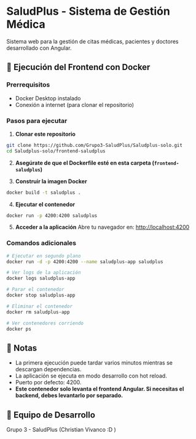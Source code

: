 # SaludPlus - Sistema de Gestión Médica

Sistema web para la gestión de citas médicas, pacientes y doctores desarrollado con Angular.

## 🚀 Ejecución del Frontend con Docker

### Prerrequisitos
- Docker Desktop instalado
- Conexión a internet (para clonar el repositorio)

### Pasos para ejecutar

1. **Clonar este repositorio**
```bash
git clone https://github.com/Grupo3-SaludPlus/Saludplus-solo.git
cd Saludplus-solo/frontend-saludplus
```

2. **Asegúrate de que el Dockerfile esté en esta carpeta (`frontend-saludplus`)**

3. **Construir la imagen Docker**
```bash
docker build -t saludplus .
```

4. **Ejecutar el contenedor**
```bash
docker run -p 4200:4200 saludplus
```

5. **Acceder a la aplicación**
Abre tu navegador en: [http://localhost:4200](http://localhost:4200)

### Comandos adicionales

```bash
# Ejecutar en segundo plano
docker run -d -p 4200:4200 --name saludplus-app saludplus

# Ver logs de la aplicación
docker logs saludplus-app

# Parar el contenedor
docker stop saludplus-app

# Eliminar el contenedor
docker rm saludplus-app

# Ver contenedores corriendo
docker ps
```

## 📝 Notas

- La primera ejecución puede tardar varios minutos mientras se descargan dependencias.
- La aplicación se ejecuta en modo desarrollo con hot reload.
- Puerto por defecto: 4200.
- **Este contenedor solo levanta el frontend Angular. Si necesitas el backend, debes levantarlo por separado.**

## 👥 Equipo de Desarrollo

Grupo 3 - SaludPlus (Christian Vivanco :D )

